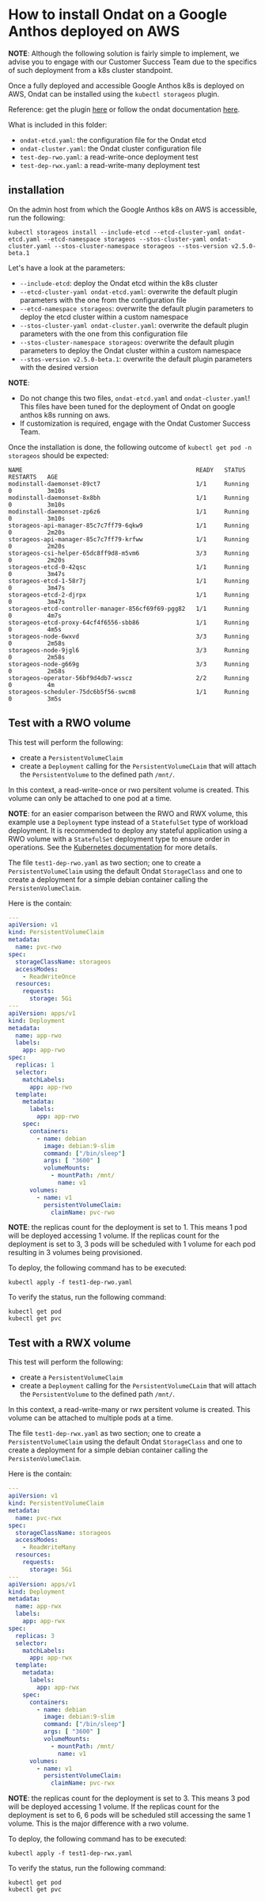 # How to install Ondat on a Google Anthos deployed on AWS
**NOTE**: Although the following solution is fairly simple to implement, we advise you to engage with our Customer Success Team due to the specifics of such deployment from a k8s cluster standpoint.

Once a fully deployed and accessible Google Anthos k8s is deployed on AWS, Ondat can be installed using the ```kubectl storageos``` plugin. 

Reference: get the plugin [here](https://github.com/storageos/kubectl-storageos) or follow the ondat documentation [here](https://docs.ondat.io/v2.5/docs/install/kubernetes/#install-the-storageos-kubectl-plugin).

What is included in this folder:  
- ```ondat-etcd.yaml```: the configuration file for the Ondat etcd
- ```ondat-cluster.yaml```: the Ondat cluster configuration file 
- ```test-dep-rwo.yaml```: a read-write-once deployment test
- ```test-dep-rwx.yaml```: a read-write-many deployment test 

## installation
On the admin host from which the Google Anthos k8s on AWS is accessible, run the following: 

```shell
kubectl storageos install --include-etcd --etcd-cluster-yaml ondat-etcd.yaml --etcd-namespace storageos --stos-cluster-yaml ondat-cluster.yaml --stos-cluster-namespace storageos --stos-version v2.5.0-beta.1
```

Let's have a look at the parameters:
- ```--include-etcd```: deploy the Ondat etcd within the k8s cluster
- ```--etcd-cluster-yaml ondat-etcd.yaml```: overwrite the default plugin parameters with the one from the configuration file 
- ```--etcd-namespace storageos```: overwrite the default plugin parameters to deploy the etcd cluster within a custom namespace
- ```--stos-cluster-yaml ondat-cluster.yaml```: overwrite the default plugin parameters with the one from this configuration file
- ```--stos-cluster-namespace storageos```: overwrite the default plugin parameters to deploy the Ondat cluster within a custom namespace
- ```--stos-version v2.5.0-beta.1```: overwrite the default plugin parameters with the desired version

**NOTE**:  
- Do not change this two files, ```ondat-etcd.yaml``` and ```ondat-cluster.yaml```! This files have been tuned for the deployment of Ondat on google anthos k8s running on aws. 
- If customization is required, engage with the Ondat Customer Success Team.

Once the installation is done, the following outcome of ```kubectl get pod -n storageos```
 should be expected:

```
NAME                                                 READY   STATUS    RESTARTS   AGE
modinstall-daemonset-89ct7                           1/1     Running   0          3m10s
modinstall-daemonset-8x8bh                           1/1     Running   0          3m10s
modinstall-daemonset-zp6z6                           1/1     Running   0          3m10s
storageos-api-manager-85c7c7ff79-6qkw9               1/1     Running   0          2m20s
storageos-api-manager-85c7c7ff79-krfww               1/1     Running   0          2m20s
storageos-csi-helper-65dc8ff9d8-m5vm6                3/3     Running   0          2m20s
storageos-etcd-0-42qsc                               1/1     Running   0          3m47s
storageos-etcd-1-58r7j                               1/1     Running   0          3m47s
storageos-etcd-2-djrpx                               1/1     Running   0          3m47s
storageos-etcd-controller-manager-856cf69f69-pgg82   1/1     Running   0          4m7s
storageos-etcd-proxy-64cf4f6556-sbb86                1/1     Running   0          4m5s
storageos-node-6wxvd                                 3/3     Running   0          2m58s
storageos-node-9jgl6                                 3/3     Running   0          2m58s
storageos-node-g669g                                 3/3     Running   0          2m58s
storageos-operator-56bf9d4db7-wsscz                  2/2     Running   0          4m
storageos-scheduler-75dc6b5f56-swcm8                 1/1     Running   0          3m5s
```

## Test with a RWO volume
This test will perform the following:
- create a ```PersistentVolumeClaim``` 
- create a ```Deployment``` calling for the ```PersistentVolumeCLaim``` that will attach the ```PersistentVolume``` to the defined path ```/mnt/```. 

In this context, a read-write-once or rwo persitent volume is created. This volume can only be attached to one pod at a time. 

**NOTE**: for an easier comparison between the RWO and RWX volume, this example use a ```Deployment``` type instead of a ```StatefulSet``` type of workload deployment. It is recommended to deploy any stateful application using a RWO volume with a ```StatefulSet``` deployment type to ensure order in operations. See the [Kubernetes documentation](https://kubernetes.io/docs/concepts/workloads/controllers/statefulset/) for more details.

The file ```test1-dep-rwo.yaml``` as two section; one to create a ```PersistentVolumeClaim``` using the default Ondat ```StorageClass``` and one to create a deployment for a simple debian container calling the ```PersistenVolumeClaim```.

Here is the contain: 
```YAML
---
apiVersion: v1
kind: PersistentVolumeClaim
metadata:
  name: pvc-rwo
spec:
  storageClassName: storageos
  accessModes:
    - ReadWriteOnce
  resources:
    requests:
      storage: 5Gi
---
apiVersion: apps/v1
kind: Deployment
metadata:
  name: app-rwo
  labels:
    app: app-rwo
spec:
  replicas: 1
  selector:
    matchLabels:
      app: app-rwo
  template:
    metadata:
      labels:
        app: app-rwo
    spec:
      containers:
        - name: debian
          image: debian:9-slim
          command: ["/bin/sleep"]
          args: [ "3600" ]
          volumeMounts:
            - mountPath: /mnt/
              name: v1
      volumes:
        - name: v1
          persistentVolumeClaim:
            claimName: pvc-rwo
```

**NOTE**: the replicas count for the deployment is set to 1. This means 1 pod will be deployed accessing 1 volume. If the replicas count for the deployment is set to 3, 3 pods will be scheduled with 1 volume for each pod resulting in 3 volumes being provisioned. 

To deploy, the following command has to be executed: 
```
kubectl apply -f test1-dep-rwo.yaml
```

To verify the status, run the following command:
```
kubectl get pod
kubectl get pvc
```


## Test with a RWX volume
This test will perform the following:
- create a ```PersistentVolumeClaim``` 
- create a ```Deployment``` calling for the ```PersistentVolumeCLaim``` that will attach the ```PersistentVolume``` to the defined path ```/mnt/```. 

In this context, a read-write-many or rwx persitent volume is created. This volume can be attached to multiple pods at a time. 

The file ```test1-dep-rwx.yaml``` as two section; one to create a ```PersistentVolumeClaim``` using the default Ondat ```StorageClass``` and one to create a deployment for a simple debian container calling the ```PersistenVolumeClaim```.

Here is the contain: 
```YAML
---
apiVersion: v1
kind: PersistentVolumeClaim
metadata:
  name: pvc-rwx
spec:
  storageClassName: storageos
  accessModes:
    - ReadWriteMany
  resources:
    requests:
      storage: 5Gi
---
apiVersion: apps/v1
kind: Deployment
metadata:
  name: app-rwx
  labels:
    app: app-rwx
spec:
  replicas: 3
  selector:
    matchLabels:
      app: app-rwx
  template:
    metadata:
      labels:
        app: app-rwx
    spec:
      containers:
        - name: debian
          image: debian:9-slim
          command: ["/bin/sleep"]
          args: [ "3600" ]
          volumeMounts:
            - mountPath: /mnt/
              name: v1
      volumes:
        - name: v1
          persistentVolumeClaim:
            claimName: pvc-rwx

```

**NOTE**: the replicas count for the deployment is set to 3. This means 3 pod will be deployed accessing 1 volume. If the replicas count for the deployment is set to 6, 6 pods will be scheduled still accessing the same 1 volume. This is the major difference with a rwo volume.  

To deploy, the following command has to be executed: 
```
kubectl apply -f test1-dep-rwx.yaml
```
To verify the status, run the following command:
```
kubectl get pod
kubectl get pvc
```